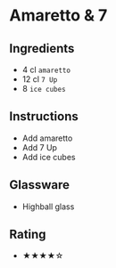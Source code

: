 # Amaretto & 7

## Ingredients
- 4 cl `amaretto`
- 12 cl `7 Up`
- 8 `ice cubes`

## Instructions
- Add amaretto
- Add 7 Up
- Add ice cubes

## Glassware
- Highball glass

## Rating
- ★★★★☆